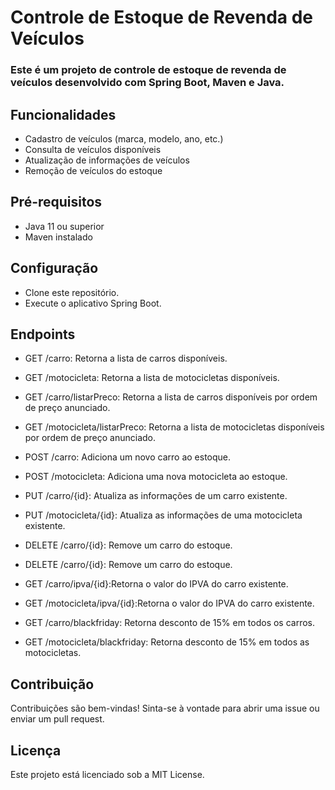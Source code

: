 # Controle de Estoque de Revenda de Veículos
### Este é um projeto de controle de estoque de revenda de veículos desenvolvido com Spring Boot, Maven e Java.

## Funcionalidades
- Cadastro de veículos (marca, modelo, ano, etc.)
- Consulta de veículos disponíveis
- Atualização de informações de veículos
- Remoção de veículos do estoque

## Pré-requisitos
- Java 11 ou superior
- Maven instalado

## Configuração
- Clone este repositório.
- Execute o aplicativo Spring Boot.

## Endpoints

- GET /carro: Retorna a lista de carros disponíveis.

- GET /motocicleta: Retorna a lista de motocicletas disponíveis.

- GET /carro/listarPreco: Retorna a lista de carros disponíveis por ordem de preço anunciado.

- GET /motocicleta/listarPreco: Retorna a lista de motocicletas disponíveis por ordem de preço anunciado.
- POST /carro: Adiciona um novo carro ao estoque.
- POST /motocicleta: Adiciona uma nova motocicleta ao estoque.
- PUT /carro/{id}: Atualiza as informações de um carro existente.
- PUT /motocicleta/{id}: Atualiza as informações de uma motocicleta existente.
- DELETE /carro/{id}: Remove um carro do estoque.
- DELETE /carro/{id}: Remove um carro do estoque.
- GET /carro/ipva/{id}:Retorna o valor do IPVA do carro existente.
- GET /motocicleta/ipva/{id}:Retorna o valor do IPVA do carro existente.
- GET /carro/blackfriday: Retorna desconto de 15% em todos os carros.
- GET /motocicleta/blackfriday: Retorna desconto de 15% em todos as motocicletas.


## Contribuição
Contribuições são bem-vindas! Sinta-se à vontade para abrir uma issue ou enviar um pull request.

## Licença
Este projeto está licenciado sob a MIT License.
